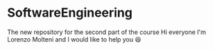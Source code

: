 # SoftwareEngineering

The new repository for the second part of the course
Hi everyone I'm Lorenzo Molteni and I would like to help you 😆
